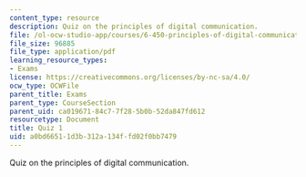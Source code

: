 ```yaml
---
content_type: resource
description: Quiz on the principles of digital communication.
file: /ol-ocw-studio-app/courses/6-450-principles-of-digital-communication-i-fall-2009/a0bd66511d3b312a134ffd02f0bb7479_MIT6_450F09_quiz.pdf
file_size: 96885
file_type: application/pdf
learning_resource_types:
- Exams
license: https://creativecommons.org/licenses/by-nc-sa/4.0/
ocw_type: OCWFile
parent_title: Exams
parent_type: CourseSection
parent_uid: ca019671-84c7-7f28-5b0b-52da847fd612
resourcetype: Document
title: Quiz 1
uid: a0bd6651-1d3b-312a-134f-fd02f0bb7479
---
```

Quiz on the principles of digital communication.